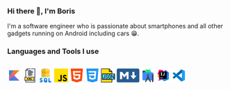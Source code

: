### Hi there 👋, I'm Boris
I'm a software engineer who is passionate about smartphones and all other gadgets running on Android including cars 😁.

### Languages and Tools I use
##
![Kotlin](https://github.com/puhacinboris/puhacinboris/blob/main/images/kotlin.png)
![XML](https://github.com/puhacinboris/puhacinboris/blob/main/images/xml.png)
![SQL](https://github.com/puhacinboris/puhacinboris/blob/main/images/sql.png)
![Javascript](https://github.com/puhacinboris/puhacinboris/blob/main/images/js.png)
![HTML5](https://github.com/puhacinboris/puhacinboris/blob/main/images/html.png)
![CSS3](https://github.com/puhacinboris/puhacinboris/blob/main/images/css.png)
![JSON](https://github.com/puhacinboris/puhacinboris/blob/main/images/json.png)
![Markdown](https://github.com/puhacinboris/puhacinboris/blob/main/images/markdown.png)
![Android Studio](https://github.com/puhacinboris/puhacinboris/blob/main/images/android-studio.png)
![IntelliJ](https://github.com/puhacinboris/puhacinboris/blob/main/images/intellij-idea.png)
![VS Code](https://github.com/puhacinboris/puhacinboris/blob/main/images/vscode.png)
